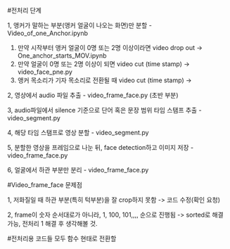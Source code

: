 #전처리 단계

1, 앵커가 말하는 부분(앵커 얼굴이 나오는 화면)만 분할 - Video_of_one_Anchor.ipynb

  1) 만약 시작부터 앵커 얼굴이 0명 또는 2명 이상이라면 video drop out -> One_anchor_starts_MOV.ipynb
  2) 만약 얼굴이 0명 또는 2명 이상이 되면 video cut (time stamp) -> video_face_pne.py
  3) 앵커 목소리가 기자 목소리로 전환될 때 video cut (time stamp) -> 

2, 영상에서 audio 파일 추출 - video_frame_face.py (초반 부분)

3, audio파일에서 silence 기준으로 단어 혹은 문장 범위 타임 스탬프 추출 - video_segment.py

4, 해당 타임 스탬프로 영상 분할 - video_segment.py

5, 분할한 영상을 프레임으로 나눈 뒤, face detection하고 이미지 저장 - video_frame_face.py

6, 얼굴에서 하관 부분만 분리 - video_frame_face.py



#Video_frame_face 문제점

1, 저화질일 때 하관 부분(특히 턱부분)을 잘 crop하지 못함 -> 코드 수정(확인 요청)

2, frame이 숫자 순서대로가 아니라, 1, 100, 101,,,, 순으로 진행됨 -> sorted로 해결 가능, 전처리 1 해결 후 생각해볼 것.


#전처리용 코드들 모두 함수 현태로 전환할 
